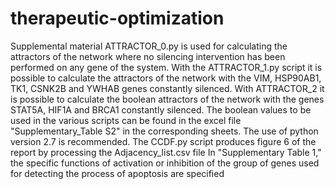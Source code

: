 # therapeutic-optimization
Supplemental material
ATTRACTOR_0.py is used for calculating the attractors of the network where no silencing intervention has been performed on any gene of the system. With the ATTRACTOR_1.py script it is possible to calculate the attractors of the network with the VIM, HSP90AB1, TK1, CSNK2B and YWHAB genes constantly silenced. With ATTRACTOR_2 it is possible to calculate the boolean attractors of the network with the genes STAT5A, HIF1A and BRCA1 constantly silenced. The boolean values to be used in the various scripts can be found in the excel file "Supplementary_Table S2" in the corresponding sheets. The use of python version 2.7 is recommended.
The CCDF.py script produces figure 6 of the report by processing the Adjacency_list.csv file
In "Supplementary Table 1," the specific functions of activation or inhibition of the group of genes used for detecting the process of apoptosis are specified
